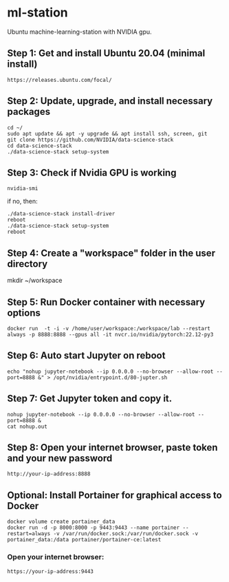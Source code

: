 # ml-station
Ubuntu machine-learning-station with NVIDIA gpu.

## Step 1: Get and install Ubuntu 20.04 (minimal install)
```
https://releases.ubuntu.com/focal/
```
## Step 2: Update, upgrade, and install necessary packages
```
cd ~/
sudo apt update && apt -y upgrade && apt install ssh, screen, git 
git clone https://github.com/NVIDIA/data-science-stack
cd data-science-stack
./data-science-stack setup-system
```
## Step 3: Check if Nvidia GPU is working
```
nvidia-smi
```
if no, then:
```
./data-science-stack install-driver
reboot
./data-science-stack setup-system
reboot
```
## Step 4: Create a "workspace" folder in the user directory
mkdir ~/workspace
## Step 5: Run Docker container with necessary options
```
docker run  -t -i -v /home/user/workspace:/workspace/lab --restart always -p 8888:8888 --gpus all -it nvcr.io/nvidia/pytorch:22.12-py3
```
## Step 6: Auto start Jupyter on reboot
```
echo "nohup jupyter-notebook --ip 0.0.0.0 --no-browser --allow-root --port=8888 &" > /opt/nvidia/entrypoint.d/80-jupter.sh
```
## Step 7: Get Jupyter token and copy it.
```
nohup jupyter-notebook --ip 0.0.0.0 --no-browser --allow-root --port=8888 &
cat nohup.out
```
## Step 8: Open your internet browser, paste token and your new password
```
http://your-ip-address:8888
```

## Optional: Install Portainer for graphical access to Docker
```
docker volume create portainer_data
docker run -d -p 8000:8000 -p 9443:9443 --name portainer --restart=always -v /var/run/docker.sock:/var/run/docker.sock -v portainer_data:/data portainer/portainer-ce:latest
```
### Open your internet browser:
```
https://your-ip-address:9443
```
